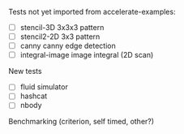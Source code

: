 
Tests not yet imported from accelerate-examples:
 - [ ] stencil-3D            3x3x3 pattern
 - [ ] stencil2-2D           3x3 pattern
 - [ ] canny                 canny edge detection
 - [ ] integral-image        image integral (2D scan)

New tests
 - [ ] fluid simulator
 - [ ] hashcat
 - [ ] nbody

Benchmarking (criterion, self timed, other?)

